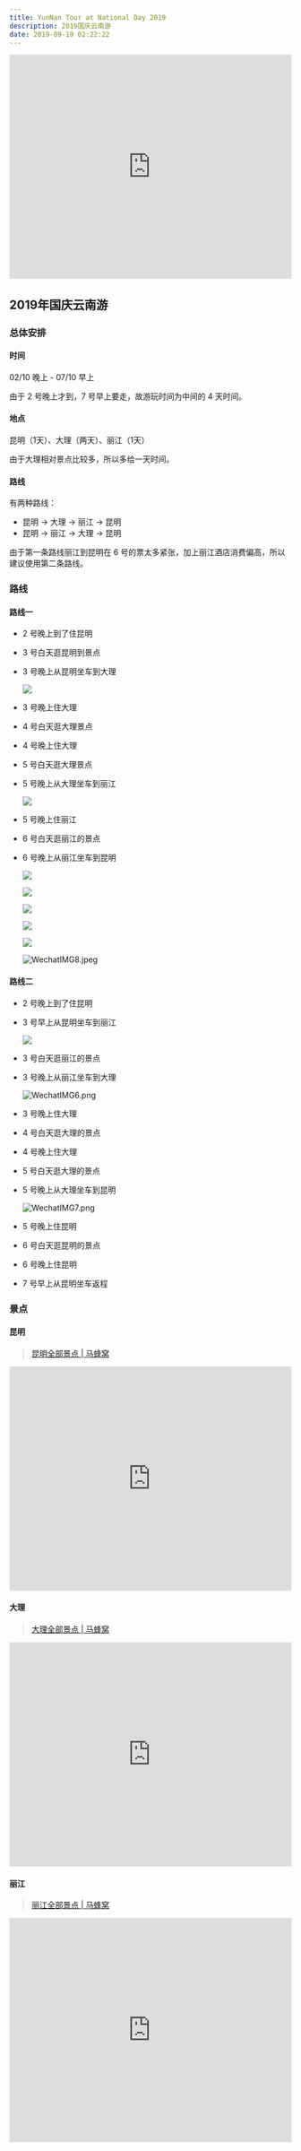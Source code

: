 ```yaml
---
title: YunNan Tour at National Day 2019
description: 2019国庆云南游
date: 2019-09-19 02:22:22
---
```


<iframe width="100%" height="400" frameborder="no"  src="https://libo9527.github.io/static/map/amap/20191001/01/index.html"></iframe>

<!-- more -->

## 2019年国庆云南游

### 总体安排

#### 时间

02/10 晚上 - 07/10 早上

由于 2 号晚上才到，7 号早上要走，故游玩时间为中间的 4 天时间。

#### 地点

昆明（1天）、大理（两天）、丽江（1天）

由于大理相对景点比较多，所以多给一天时间。

#### 路线

有两种路线：

- 昆明 → 大理 → 丽江 → 昆明
- 昆明 → 丽江 → 大理 → 昆明

由于第一条路线丽江到昆明在 6 号的票太多紧张，加上丽江酒店消费偏高，所以建议使用第二条路线。

### 路线

#### 路线一

- 2 号晚上到了住昆明

- 3 号白天逛昆明到景点

- 3 号晚上从昆明坐车到大理

  ![](https://i.loli.net/2019/09/19/uFXLgV5P6esSHBa.png)

- 3 号晚上住大理

- 4 号白天逛大理景点

- 4 号晚上住大理

- 5 号白天逛大理景点

- 5 号晚上从大理坐车到丽江

  ![](https://i.loli.net/2019/09/19/Rz8ypmZlXKxUud7.png)

- 5 号晚上住丽江

- 6 号白天逛丽江的景点

- 6 号晚上从丽江坐车到昆明

  ![](https://i.loli.net/2019/09/19/kVzFGocCRZagmTL.png)

  ![](https://i.loli.net/2019/09/19/lrkIpWoZOstzf91.png)

  ![](https://i.loli.net/2019/09/19/vpUMFiEzWBRCAqY.png)

  ![](https://i.loli.net/2019/09/19/Xy8xU3Wnj1rzOqP.png)

  ![](https://i.loli.net/2019/09/19/sVgykCFrOcJhQoW.png)

  ![WechatIMG8.jpeg](http://ww1.sinaimg.cn/large/005M2pcYgy1g747csa62kj30u00yyjt1.jpg)

#### 路线二

- 2 号晚上到了住昆明

- 3 号早上从昆明坐车到丽江

  ![](https://i.loli.net/2019/09/19/qYbAGXDla6Etmu9.png)

- 3 号白天逛丽江的景点

- 3 号晚上从丽江坐车到大理

  ![WechatIMG6.png](http://ww1.sinaimg.cn/large/005M2pcYgy1g746p2czg4j31ki0qaah2.jpg)

- 3 号晚上住大理

- 4 号白天逛大理的景点

- 4 号晚上住大理

- 5 号白天逛大理的景点

- 5 号晚上从大理坐车到昆明

  ![WechatIMG7.png](http://ww1.sinaimg.cn/large/005M2pcYgy1g746s5bm7bj31lq0z6gup.jpg)

- 5 号晚上住昆明

- 6 号白天逛昆明的景点

- 6 号晚上住昆明

- 7 号早上从昆明坐车返程

### 景点

#### 昆明

> [昆明全部景点 | 马蜂窝](http://www.mafengwo.cn/mdd/map/10807.html)

<iframe width="100%" height="400" frameborder="no"  src="https://libo9527.github.io/static/map/amap/20191001/02/index.html">
</iframe>

#### 大理

> [大理全部景点 | 马蜂窝](http://www.mafengwo.cn/mdd/map/10487.html)

<iframe width="100%" height="400" frameborder="no"  src="https://libo9527.github.io/static/map/amap/20191001/03/index.html">
</iframe>

#### 丽江

> [丽江全部景点 | 马蜂窝](http://www.mafengwo.cn/mdd/map/10186.html)

<iframe width="100%" height="400" frameborder="no"  src="https://libo9527.github.io/static/map/amap/20191001/04/index.html">
</iframe>


